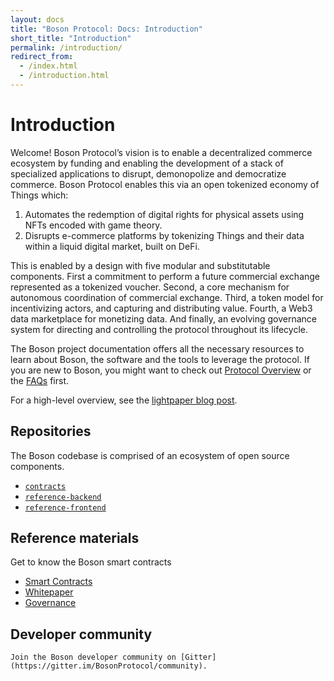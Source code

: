 ```yaml
---
layout: docs
title: "Boson Protocol: Docs: Introduction"
short_title: "Introduction"
permalink: /introduction/
redirect_from:
  - /index.html
  - /introduction.html
---
```

# Introduction

Welcome! Boson Protocol’s vision is to enable a decentralized commerce ecosystem 
by funding and enabling the development of a stack of specialized applications 
to disrupt, demonopolize and democratize commerce. Boson Protocol enables this 
via an open tokenized economy of Things which:

1. Automates the redemption of digital rights for physical assets using NFTs 
encoded with game theory.
2. Disrupts e-commerce platforms by tokenizing Things and their data within a 
liquid digital market, built on DeFi.

This is enabled by a design with five modular and substitutable components. 
First a commitment to perform a future commercial exchange represented as a 
tokenized voucher. Second, a core mechanism for autonomous coordination of 
commercial exchange. Third, a token model for incentivizing actors, and 
capturing and distributing value. Fourth, a Web3 data marketplace for 
monetizing data. And finally, an evolving governance system for directing and 
controlling the protocol throughout its lifecycle.

The Boson project documentation offers all the necessary resources to learn 
about Boson, the software and the tools to leverage the protocol. If you are 
new to Boson, you might want to check out 
[Protocol Overview](/protocol-overview) or the [FAQs](/faqs) first.

For a high-level overview, see the 
[lightpaper blog post](https://medium.com/bosonprotocol/boson-protocol-light-paper-released-6b0bf00e4238).

## Repositories

The Boson codebase is comprised of an ecosystem of open source components.

- [`contracts`](https://github.com/bosonprotocol/contracts)
- [`reference-backend`](https://github.com/bosonprotocol/reference-backend)
- [`reference-frontend`](https://github.com/bosonprotocol/reference-frontend)

## Reference materials

Get to know the Boson smart contracts

- [Smart Contracts](/smart-contracts)
- [Whitepaper](https://docsend.com/view/dji32gp25wi5929i)
- [Governance](/governance)

## Developer community

    Join the Boson developer community on [Gitter](https://gitter.im/BosonProtocol/community).